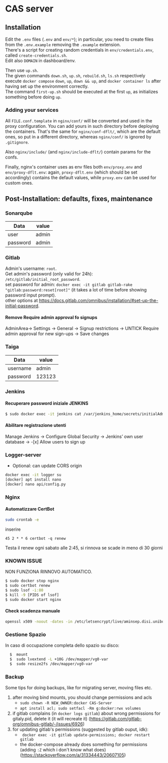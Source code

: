 # CAS server

## Installation
Edit the `.env` files (`.env` and `env/*`); in particular, you need to create files from the `.env.example` removing the `.example` extension.  
There's a script for creating random credentials in `env/credentials.env`, called `create-credentials.sh`.  
Edit also `DOMAIN` in dashboard/env.  

Then use `up.sh`.  
The given commands `down.sh`, `up.sh`, `rebuild.sh`, `ls.sh` respectively execute `docker compose` `down`, `up`, `down && up`, and `docker container ls` after having set up the environment correctly.  
The command `first-up.sh` should be executed at the first `up`, as initializes something before doing `up`.  

### Adding your services

All `FILE.conf.template` in `nginx/conf/` will be converted and used in the proxy configuration. You can add yours in such directory before deploying the containers. That's the same for `nginx/conf-dflt/`, which are the default ones, so put in a different directory, whereas `nginx/conf/` is ignored by `.gitignore`.  

Also `nginx/include/` (and `nginx/include-dflt/`) contain params for the confs.  

Finally, nginx's container uses as env files both `env/proxy.env` and `env/proxy-dflt.env`: again, `proxy-dflt.env` (which should be set accordingly) contains the default values, while `proxy.env` can be used for custom ones.   

## Post-Installation: defaults, fixes, maintenance

### Sonarqube

Data | value
-----|-----
user | admin
password | admin

### Gitlab

Admin's username: `root`.  
Get admin's password (only valid for 24h): `/etc/gitlab/initial_root_password`.  
set password for admin: `docker exec -it gitlab gitlab-rake "gitlab:password:reset[root]"` (it takes a lot of time before showing password input prompt).  
other options at https://docs.gitlab.com/omnibus/installation/#set-up-the-initial-password.    

#### Remove Require admin approval fo signups
AdminArea-> Settings -> General -> Signup restrictions -> UNTICK Require admin approval for new sign-ups -> Save changes

### Taiga

Data | value
-----|-----
username | admin
password | 123123

### Jenkins
#### Recuperare password iniziale JENKINS
```bash
$ sudo docker exec -it jenkins cat /var/jenkins_home/secrets/initialAdminPassword
```
#### Abilitare registrazione utenti
Manage Jenkins -> Configure Global Security ->  Jenkins’ own user database -> -[x] Allow users to sign up

### Logger-server
- Optional: can update CORS origin
```bash
docker exec -it logger su
[docker] apt install nano
[docker] nano api/config.py
```

### Nginx

####  Automatizzare CertBot

```bash
sudo crontab -e
```
inserire
```
45 2 * * 6 certbot -q renew  
```

Testa il renew ogni sabato alle 2:45, si rinnova se scade in meno di 30 giorni

### KNOWN ISSUE
NON FUNZIONA RINNOVO AUTOMATICO.
```bash
$ sudo docker stop nginx
$ sudo certbot renew
$ sudo lsof -i:80
$ kill -9 [PIDS of lsof]
$ sudo docker start nginx
```

#### Check scadenza manuale
```bash
openssl x509 -noout -dates -in /etc/letsencrypt/live/aminsep.disi.unibo.it/cert.pem
```

### Gestione Spazio
In caso di occupazione completa dello spazio su disco:
```bash
  $  mount
  $  sudo lvextend -L +10G /dev/mapper/vg0-var
  $  sudo resize2fs /dev/mapper/vg0-var
```

### Backup
Some tips for doing backups, like for migrating server, moving files etc.  
1.	after moving bind mounts, you should change permissions and acls
	*	`sudo chown -R NEW_OWNER:docker CAS-Server`  
	*	`apt install acl; sudo setfacl -Rm g:docker:rwx volumes`
2.	if gitlab complains (in `docker logs gitlab`) about wrong permissions for gitaly.pid, delete it (it will recreate it) (https://gitlab.com/gitlab-org/omnibus-gitlab/-/issues/6926)
3.	for updating gitlab's permissions (suggested by gitlab ouput, idk):
	*	` docker exec -it gitlab update-permissions; docker restart gitlab`
	*	the docker-compose already does something for permissions (adding `:Z` which i don't know what does) (https://stackoverflow.com/a/31334443/20607105)
	